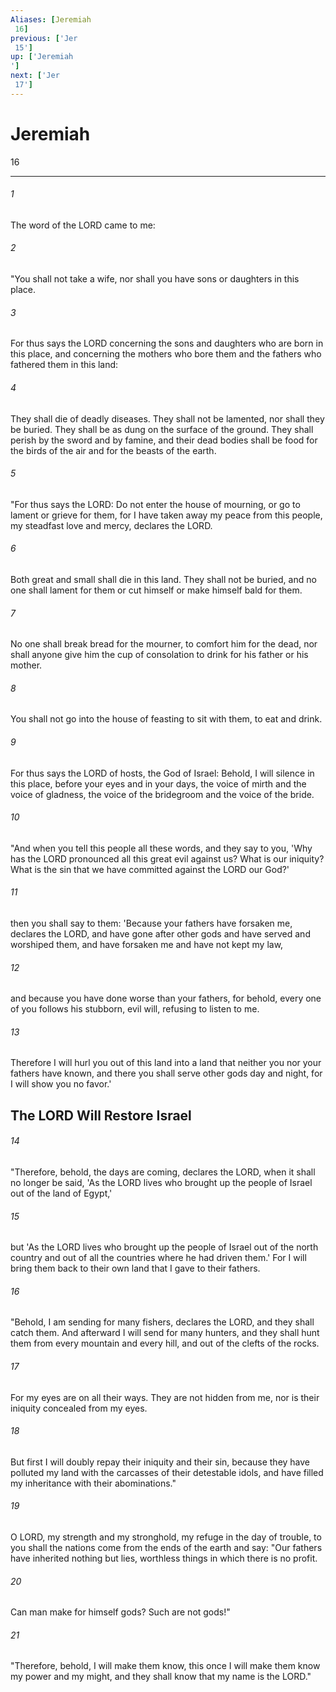 ```yaml
---
Aliases: [Jeremiah 16]
previous: ['Jer 15']
up: ['Jeremiah']
next: ['Jer 17']
---
```

# Jeremiah 16

***
 

###### 1 
The word of the LORD came to me:  

###### 2 
"You shall not take a wife, nor shall you have sons or daughters in this place.  

###### 3 
For thus says the LORD concerning the sons and daughters who are born in this place, and concerning the mothers who bore them and the fathers who fathered them in this land:  

###### 4 
They shall die of deadly diseases. They shall not be lamented, nor shall they be buried. They shall be as dung on the surface of the ground. They shall perish by the sword and by famine, and their dead bodies shall be food for the birds of the air and for the beasts of the earth.  

###### 5 
"For thus says the LORD: Do not enter the house of mourning, or go to lament or grieve for them, for I have taken away my peace from this people, my steadfast love and mercy, declares the LORD.  

###### 6 
Both great and small shall die in this land. They shall not be buried, and no one shall lament for them or cut himself or make himself bald for them.  

###### 7 
No one shall break bread for the mourner, to comfort him for the dead, nor shall anyone give him the cup of consolation to drink for his father or his mother.  

###### 8 
You shall not go into the house of feasting to sit with them, to eat and drink.  

###### 9 
For thus says the LORD of hosts, the God of Israel: Behold, I will silence in this place, before your eyes and in your days, the voice of mirth and the voice of gladness, the voice of the bridegroom and the voice of the bride.  

###### 10 
"And when you tell this people all these words, and they say to you, 'Why has the LORD pronounced all this great evil against us? What is our iniquity? What is the sin that we have committed against the LORD our God?'  

###### 11 
then you shall say to them: 'Because your fathers have forsaken me, declares the LORD, and have gone after other gods and have served and worshiped them, and have forsaken me and have not kept my law,  

###### 12 
and because you have done worse than your fathers, for behold, every one of you follows his stubborn, evil will, refusing to listen to me.  

###### 13 
Therefore I will hurl you out of this land into a land that neither you nor your fathers have known, and there you shall serve other gods day and night, for I will show you no favor.'  ## The LORD Will Restore Israel  

###### 14 
"Therefore, behold, the days are coming, declares the LORD, when it shall no longer be said, 'As the LORD lives who brought up the people of Israel out of the land of Egypt,'  

###### 15 
but 'As the LORD lives who brought up the people of Israel out of the north country and out of all the countries where he had driven them.' For I will bring them back to their own land that I gave to their fathers.  

###### 16 
"Behold, I am sending for many fishers, declares the LORD, and they shall catch them. And afterward I will send for many hunters, and they shall hunt them from every mountain and every hill, and out of the clefts of the rocks.  

###### 17 
For my eyes are on all their ways. They are not hidden from me, nor is their iniquity concealed from my eyes.  

###### 18 
But first I will doubly repay their iniquity and their sin, because they have polluted my land with the carcasses of their detestable idols, and have filled my inheritance with their abominations."  

###### 19 
O LORD, my strength and my stronghold,  my refuge in the day of trouble,  to you shall the nations come  from the ends of the earth and say:  "Our fathers have inherited nothing but lies,  worthless things in which there is no profit.   

###### 20 
Can man make for himself gods?  Such are not gods!"  

###### 21 
"Therefore, behold, I will make them know, this once I will make them know my power and my might, and they shall know that my name is the LORD."
